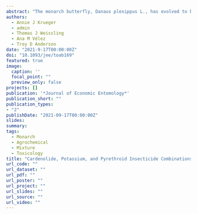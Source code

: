 ```yaml
---
abstract: "The monarch butterfly, Danaus plexippus L., has evolved to be insensitive to milkweed cardenolides via genetic modifications of Na+/K+-ATPase. There is concern for insecticide exposures near agriculture, with little information on monarch caterpillar toxicology. It is unclear how cardenolide insensitivity may affect the sensitivity of monarch caterpillars to pyrethroid insecticides. Additionally, potassium fertilizers may affect monarch caterpillar physiology and cardenolide sequestration. Here, we investigated the growth, survival, and development of caterpillars exposed to the cardenolide ouabain, bifenthrin, and potassium chloride (KCl) alone and in combination. Caterpillars were either exposed to 1) ouabain from third- to fifth-instar stage, 2) KCl at fifth-instar stage, 3) KCl and bifenthrin at fifth-instar stage, or 4) combinations of ouabain at third-instar stage + KCl + bifenthrin at fifth-instar stage. Caterpillar weight, diet consumption, frass, and survival were recorded for the duration of the experiments. It was observed that 1–3 mg ouabain/g diet increased body weight and diet consumption, whereas 50 mg KCl/g diet decreased body weight and diet consumption. Caterpillars feeding on KCl and treated with 0.2 µg/µl bifenthrin consumed significantly less diet compared to individuals provided untreated diet. However, there was no effect on survival or body weight. Combinations of KCl + ouabain did not significantly affect caterpillar survival or body weight following treatment with 0.1 µg/µl bifenthrin. At the concentrations tested, there were no effects observed for bifenthrin sensitivity with increasing cardenolide or KCl concentrations. Further studies are warranted to understand how milkweed-specific cardenolides, at increasing concentrations, and agrochemical inputs can affect monarch caterpillar physiology near agricultural landscapes."
authors:
  - Annie J Krueger
  - admin
  - Thomas J Weissling
  - Ana M Vélez
  - Troy D Anderson
date: "2021-9-17T00:00:00Z"
doi: "10.1093/jee/toab169"
featured: true
image:
  caption: ''
  focal_point: ""
  preview_only: false
projects: []
publication: '*Journal of Economic Entomology*'
publication_short: ""
publication_types:
- "2"
publishDate: "2021-09-17T00:00:00Z"
slides:
summary: 
tags:
  - Monarch
  - Agrochemical
  - Mixture
  - Toxicology
title: "Cardenolide, Potassium, and Pyrethroid Insecticide Combinations Reduce Growth and Survival of Monarch Butterfly Caterpillars (Lepidoptera: Nymphalidae)"
url_code: ""
url_dataset: ""
url_pdf: ""
url_poster: ""
url_project: ""
url_slides: ""
url_source: ""
url_video: ""
---
```


